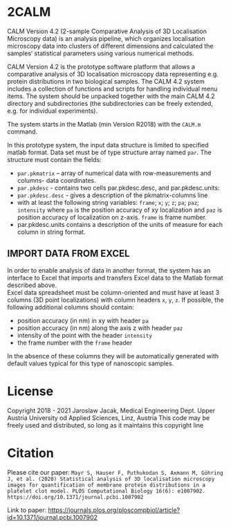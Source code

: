 # 2CALM

CALM Version 4.2 (2-sample Comparative Analysis of 3D Localisation Microscopy data) is an analysis pipeline, which organizes localisation microscopy data into clusters of different dimensions and calculated the samples’ statistical parameters using various numerical methods.

CALM Version 4.2 is the prototype software platform that allows a comparative analysis of 3D localisation microscopy data representing e.g. protein distributions in two biological samples. The CALM 4.2 system includes a collection of functions and scripts for handling individual menu items. The system should be unpacked together with the main CALM 4.2 directory and subdirectories (the subdirectories can be freely extended, e.g. for individual experiments). 

The system starts in the Matlab (min Version R2018) with the `CALM.m` command.

In this prototype system, the input data structure is limited to specified matlab format. Data set must be of type structure array named `par`. The structure must contain the fields:
   * `par.pkmatrix` – array of numerical data with row-measurements and columns- data coordinates.
   * `par.pkdesc` - contains two cells par.pkdesc.desc, and par.pkdesc.units:
   * `par.pkdesc.desc` - gives a description of the pkmatrix-columns line 
   * with at least the following string variables: `frame`; `x`; `y`; `z`; `pa`; `paz`; `intensity` where `pa` is the position accuracy of xy localization and `paz` is position accuracy of localization on z-axis. `frame` is frame number.
   * par.pkdesc.units contains a description  of the units of measure for each column in string format.
   
## IMPORT DATA FROM EXCEL
   In order to enable analysis of data in another format, the system has an interface to Excel
   that imports and transfers Excel data to the Matlab format described above.  
   Excel data spreadsheet  must be column-oriented and  must have at least 3 columns 
   (3D point localizations) with column headers `x`, `y`, `z`.
   If possible, the following additional columns should contain:
   * position accuracy (in nm) in xy with header `pa`
   * position accuracy (in nm) along the axis z with header `paz`
   * intensity of the point with the header `intensity`
   * the frame number with the `frame` header

   In the absence of these columns they will be automatically generated with default values typical for this type of nanoscopic samples.


# License
Copyright 2018 - 2021 Jaroslaw Jacak, 
Medical Engineering Dept. Upper Austria University od Applied Sciences, Linz, Austria
This code may be freely used and distributed, so long as it maintains this copyright line

# Citation
Please cite our paper: `Mayr S, Hauser F, Puthukodan S, Axmann M, Göhring J, et al. (2020) Statistical analysis of 3D localisation microscopy images for quantification of membrane protein distributions in a platelet clot model. PLOS Computational Biology 16(6): e1007902. https://doi.org/10.1371/journal.pcbi.1007902`

Link to paper: https://journals.plos.org/ploscompbiol/article?id=10.1371/journal.pcbi.1007902
